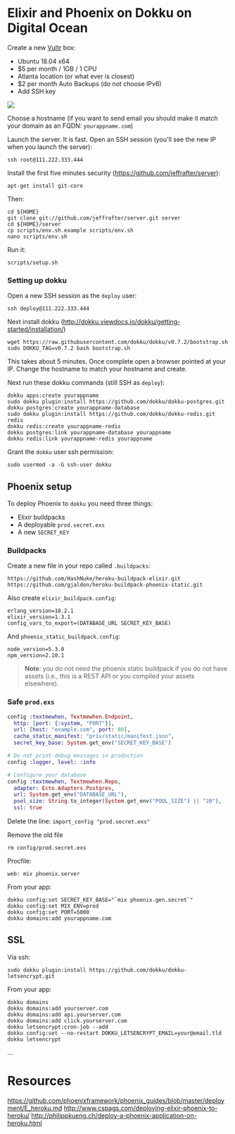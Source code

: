 # Elixir and Phoenix on Dokku on Digital Ocean

Create a new [Vultr](https://www.vultr.com/) box:

* Ubuntu 18.04 x64
* $5 per month / 1GB / 1 CPU
* Atlanta location (or what ever is closest)
* $2 per month Auto Backups (do not choose IPv6)
* Add SSH key

![](https://rpl.cat/uploads/LMEqcxZ0H2HhEfcdK2ojJKBe77PzGv7hD37FhvxkrH4/public.png)

Choose a hostname (if you want to send email you should make it match your domain as an FQDN: `yourappname.com`)

Launch the server. It is fast. Open an SSH session (you'll see the new IP when you launch the server):

    ssh root@111.222.333.444
    
Install the first five minutes security (https://github.com/jeffrafter/server):

    apt-get install git-core
    
Then:

    cd ${HOME}
    git clone git://github.com/jeffrafter/server.git server    
    cd ${HOME}/server
    cp scripts/env.sh.example scripts/env.sh
    nano scripts/env.sh

Run it:

    scripts/setup.sh
    
### Setting up dokku    
    
Open a new SSH session as the `deploy` user:

    ssh deploy@111.222.333.444
        
Next install dokku (http://dokku.viewdocs.io/dokku/getting-started/installation/)

    wget https://raw.githubusercontent.com/dokku/dokku/v0.7.2/bootstrap.sh
    sudo DOKKU_TAG=v0.7.2 bash bootstrap.sh

This takes about 5 minutes. Once complete open a browser pointed at your IP. Change the hostname to match your hostname and create.

Next run these dokku commands (still SSH as `deploy`):
    
    dokku apps:create yourappname
    sudo dokku plugin:install https://github.com/dokku/dokku-postgres.git
    dokku postgres:create yourappname-database
    sudo dokku plugin:install https://github.com/dokku/dokku-redis.git redis
    dokku redis:create yourappname-redis
    dokku postgres:link yourappname-database yourappname
    dokku redis:link yourappname-redis yourappname    

Grant the `dokku` user ssh permission:

    sudo usermod -a -G ssh-user dokku
        
## Phoenix setup

To deploy Phoenix to `dokku` you need three things:

* Elixir buildpacks
* A deployable `prod.secret.exs`
* A new `SECRET_KEY`

### Buildpacks

Create a new file in your repo called `.buildpacks`:

    https://github.com/HashNuke/heroku-buildpack-elixir.git
    https://github.com/gjaldon/heroku-buildpack-phoenix-static.git

Also create `elixir_buildpack.config`:

    erlang_version=18.2.1
    elixir_version=1.3.1
    config_vars_to_export=(DATABASE_URL SECRET_KEY_BASE)

And `phoenix_static_buildpack.config`:

    node_version=5.3.0
    npm_version=2.10.1
    
> **Note**: you do not need the phoenix static buildpack if you do not have assets (i.e., this is a REST API or you compiled your assets elsewhere).    
    
### Safe `prod.exs`    

```elixir
config :textmewhen, Textmewhen.Endpoint,
  http: [port: {:system, "PORT"}],
  url: [host: "example.com", port: 80],
  cache_static_manifest: "priv/static/manifest.json",
  secret_key_base: System.get_env("SECRET_KEY_BASE")

# Do not print debug messages in production
config :logger, level: :info

# Configure your database
config :textmewhen, Textmewhen.Repo,
  adapter: Ecto.Adapters.Postgres,
  url: System.get_env("DATABASE_URL"),
  pool_size: String.to_integer(System.get_env("POOL_SIZE") || "20"),
  ssl: true
```

Delete the line: `import_config "prod.secret.exs"`

Remove the old file

    rm config/prod.secret.exs

Procfile:

    web: mix phoenix.server

From your app:  
  
    dokku config:set SECRET_KEY_BASE="`mix phoenix.gen.secret`"
    dokku config:set MIX_ENV=prod
    dokku config:set PORT=5000
    dokku domains:add yourappname.com
    

## SSL 

Via ssh:

    sudo dokku plugin:install https://github.com/dokku/dokku-letsencrypt.git

From your app:

```
dokku domains
dokku domains:add yourserver.com
dokku domains:add api.yourserver.com
dokku domains:add click.yourserver.com
dokku letsencrypt:cron-job --add
dokku config:set --no-restart DOKKU_LETSENCRYPT_EMAIL=your@email.tld
dokku letsencrypt
```



...

# Resources

https://github.com/phoenixframework/phoenix_guides/blob/master/deployment/E_heroku.md
http://www.cspags.com/deploying-elixir-phoenix-to-heroku/
http://philippkueng.ch/deploy-a-phoenix-application-on-heroku.html
